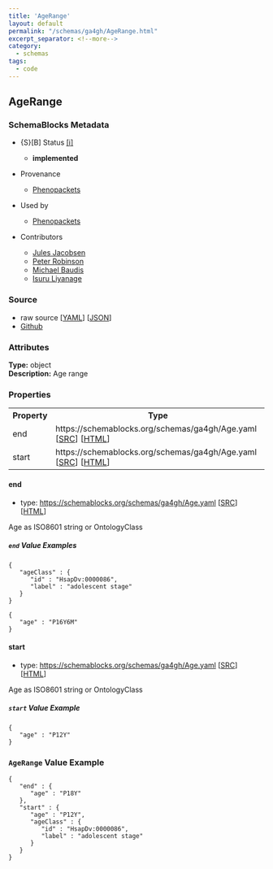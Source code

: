 ```yaml
---
title: 'AgeRange'
layout: default
permalink: "/schemas/ga4gh/AgeRange.html"
excerpt_separator: <!--more-->
category:
  - schemas
tags:
  - code
---
```



## AgeRange

### SchemaBlocks Metadata

* {S}[B] Status  [[i]](https://schemablocks.org/about/sb-status-levels.html)
    - __implemented__


* Provenance  

    - [Phenopackets](https://github.com/phenopackets/phenopacket-schema/blob/master/docs/agerange.rst)  

* Used by  

    - [Phenopackets](https://github.com/phenopackets/phenopacket-schema/blob/master/docs/agerange.rst)  

* Contributors  

    - [Jules Jacobsen](https://orcid.org/0000-0002-3265-15918)  
    - [Peter Robinson](https://orcid.org/0000-0002-0736-91998)  
    - [Michael Baudis](https://orcid.org/0000-0002-9903-4248)  
    - [Isuru Liyanage](https://orcid.org/0000-0002-4839-5158)  
<!--more-->

### Source

* raw source [[YAML](./AgeRange.yaml)] [[JSON](./AgeRange.json)] 
* [Github](https://github.com/ga4gh-schemablocks/playground/blob/master/sb-meta/AgeRange.yaml)

### Attributes
  
__Type:__ object  
__Description:__ Age range

### Properties

<table>
  <tr>
    <th>Property</th>
    <th>Type</th>
  </tr>
  <tr>
    <td>end</td>
    <td>https://schemablocks.org/schemas/ga4gh/Age.yaml [<a href="https://schemablocks.org/schemas/ga4gh/Age.yaml" target="_BLANK">SRC</a>] [<a href="https://schemablocks.org/schemas/ga4gh/Age.html" target="_BLANK">HTML</a>]</td>
  </tr>
  <tr>
    <td>start</td>
    <td>https://schemablocks.org/schemas/ga4gh/Age.yaml [<a href="https://schemablocks.org/schemas/ga4gh/Age.yaml" target="_BLANK">SRC</a>] [<a href="https://schemablocks.org/schemas/ga4gh/Age.html" target="_BLANK">HTML</a>]</td>
  </tr>

</table>

    
#### end

* type: https://schemablocks.org/schemas/ga4gh/Age.yaml [<a href="https://schemablocks.org/schemas/ga4gh/Age.yaml" target="_BLANK">SRC</a>] [<a href="https://schemablocks.org/schemas/ga4gh/Age.html" target="_BLANK">HTML</a>]

Age as ISO8601 string or OntologyClass

##### `end` Value Examples  

```
{
   "ageClass" : {
      "id" : "HsapDv:0000086",
      "label" : "adolescent stage"
   }
}
```
```
{
   "age" : "P16Y6M"
}
```
    
#### start

* type: https://schemablocks.org/schemas/ga4gh/Age.yaml [<a href="https://schemablocks.org/schemas/ga4gh/Age.yaml" target="_BLANK">SRC</a>] [<a href="https://schemablocks.org/schemas/ga4gh/Age.html" target="_BLANK">HTML</a>]

Age as ISO8601 string or OntologyClass

##### `start` Value Example  

```
{
   "age" : "P12Y"
}
```


### `AgeRange` Value Example  

```
{
   "end" : {
      "age" : "P18Y"
   },
   "start" : {
      "age" : "P12Y",
      "ageClass" : {
         "id" : "HsapDv:0000086",
         "label" : "adolescent stage"
      }
   }
}
```

